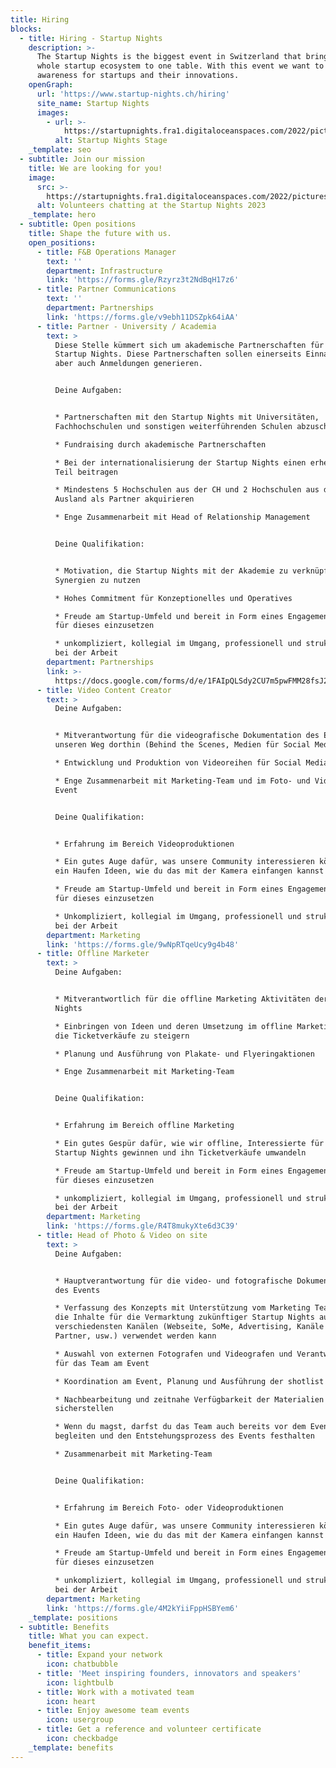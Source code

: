```yaml
---
title: Hiring
blocks:
  - title: Hiring - Startup Nights
    description: >-
      The Startup Nights is the biggest event in Switzerland that brings the
      whole startup ecosystem to one table. With this event we want to create
      awareness for startups and their innovations.
    openGraph:
      url: 'https://www.startup-nights.ch/hiring'
      site_name: Startup Nights
      images:
        - url: >-
            https://startupnights.fra1.digitaloceanspaces.com/2022/pictures/stage.jpg
          alt: Startup Nights Stage
    _template: seo
  - subtitle: Join our mission
    title: We are looking for you!
    image:
      src: >-
        https://startupnights.fra1.digitaloceanspaces.com/2022/pictures/fireside.jpg
      alt: Volunteers chatting at the Startup Nights 2023
    _template: hero
  - subtitle: Open positions
    title: Shape the future with us.
    open_positions:
      - title: F&B Operations Manager
        text: ''
        department: Infrastructure
        link: 'https://forms.gle/Rzyrz3t2NdBqH17z6'
      - title: Partner Communications
        text: ''
        department: Partnerships
        link: 'https://forms.gle/v9ebh11DSZpk64iAA'
      - title: Partner - University / Academia
        text: >
          Diese Stelle kümmert sich um akademische Partnerschaften für die
          Startup Nights. Diese Partnerschaften sollen einerseits Einnahmen,
          aber auch Anmeldungen generieren.


          Deine Aufgaben:


          * Partnerschaften mit den Startup Nights mit Universitäten,
          Fachhochschulen und sonstigen weiterführenden Schulen abzuschließen

          * Fundraising durch akademische Partnerschaften

          * Bei der internationalisierung der Startup Nights einen erheblichen
          Teil beitragen

          * Mindestens 5 Hochschulen aus der CH und 2 Hochschulen aus dem
          Ausland als Partner akquirieren

          * Enge Zusammenarbeit mit Head of Relationship Management


          Deine Qualifikation:


          * Motivation, die Startup Nights mit der Akademie zu verknüpfen und
          Synergien zu nutzen

          * Hohes Commitment für Konzeptionelles und Operatives

          * Freude am Startup-Umfeld und bereit in Form eines Engagements dich
          für dieses einzusetzen

          * unkompliziert, kollegial im Umgang, professionell und strukturiert
          bei der Arbeit
        department: Partnerships
        link: >-
          https://docs.google.com/forms/d/e/1FAIpQLSdy2CU7m5pwFMM28fsJ2-Ca-EnlOCB0IEZnbR_q7zvKCO_-Xg/viewform
      - title: Video Content Creator
        text: >
          Deine Aufgaben:


          * Mitverantwortung für die videografische Dokumentation des Events und
          unseren Weg dorthin (Behind the Scenes, Medien für Social Media etc.)

          * Entwicklung und Produktion von Videoreihen für Social Media

          * Enge Zusammenarbeit mit Marketing-Team und im Foto- und Videoteam am
          Event


          Deine Qualifikation:


          * Erfahrung im Bereich Videoproduktionen

          * Ein gutes Auge dafür, was unsere Community interessieren könnte und
          ein Haufen Ideen, wie du das mit der Kamera einfangen kannst

          * Freude am Startup-Umfeld und bereit in Form eines Engagements dich
          für dieses einzusetzen

          * Unkompliziert, kollegial im Umgang, professionell und strukturiert
          bei der Arbeit
        department: Marketing
        link: 'https://forms.gle/9wNpRTqeUcy9g4b48'
      - title: Offline Marketer
        text: >
          Deine Aufgaben:


          * Mitverantwortlich für die offline Marketing Aktivitäten der Startup
          Nights

          * Einbringen von Ideen und deren Umsetzung im offline Marketing, um
          die Ticketverkäufe zu steigern

          * Planung und Ausführung von Plakate- und Flyeringaktionen

          * Enge Zusammenarbeit mit Marketing-Team


          Deine Qualifikation:


          * Erfahrung im Bereich offline Marketing

          * Ein gutes Gespür dafür, wie wir offline, Interessierte für die
          Startup Nights gewinnen und ihn Ticketverkäufe umwandeln

          * Freude am Startup-Umfeld und bereit in Form eines Engagements dich
          für dieses einzusetzen

          * unkompliziert, kollegial im Umgang, professionell und strukturiert
          bei der Arbeit
        department: Marketing
        link: 'https://forms.gle/R4T8mukyXte6d3C39'
      - title: Head of Photo & Video on site
        text: >
          Deine Aufgaben:


          * Hauptverantwortung für die video- und fotografische Dokumentation
          des Events

          * Verfassung des Konzepts mit Unterstützung vom Marketing Team, dass
          die Inhalte für die Vermarktung zukünftiger Startup Nights auf
          verschiedensten Kanälen (Webseite, SoMe, Advertising, Kanäle der
          Partner, usw.) verwendet werden kann

          * Auswahl von externen Fotografen und Videografen und Verantwortung
          für das Team am Event

          * Koordination am Event, Planung und Ausführung der shotlist

          * Nachbearbeitung und zeitnahe Verfügbarkeit der Materialien
          sicherstellen

          * Wenn du magst, darfst du das Team auch bereits vor dem Event
          begleiten und den Entstehungsprozess des Events festhalten

          * Zusammenarbeit mit Marketing-Team


          Deine Qualifikation:


          * Erfahrung im Bereich Foto- oder Videoproduktionen

          * Ein gutes Auge dafür, was unsere Community interessieren könnte und
          ein Haufen Ideen, wie du das mit der Kamera einfangen kannst

          * Freude am Startup-Umfeld und bereit in Form eines Engagements dich
          für dieses einzusetzen

          * unkompliziert, kollegial im Umgang, professionell und strukturiert
          bei der Arbeit
        department: Marketing
        link: 'https://forms.gle/4M2kYiiFppHSBYem6'
    _template: positions
  - subtitle: Benefits
    title: What you can expect.
    benefit_items:
      - title: Expand your network
        icon: chatbubble
      - title: 'Meet inspiring founders, innovators and speakers'
        icon: lightbulb
      - title: Work with a motivated team
        icon: heart
      - title: Enjoy awesome team events
        icon: usergroup
      - title: Get a reference and volunteer certificate
        icon: checkbadge
    _template: benefits
---
```

































